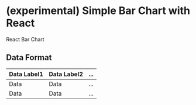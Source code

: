 (experimental) Simple Bar Chart with React
====

React Bar Chart

## Data Format

| Data Label1 | Data Label2 | ... |
|-------------|-------------|-----|
| Data        | Data        | ... |
| Data        | Data        | ... |
